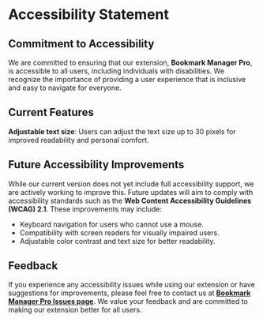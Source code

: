# Accessibility Statement

## Commitment to Accessibility

We are committed to ensuring that our extension, **Bookmark Manager Pro**, is accessible to all users, including individuals with disabilities. We recognize the importance of providing a user experience that is inclusive and easy to navigate for everyone.

## Current Features

**Adjustable text size**: Users can adjust the text size up to 30 pixels for improved readability and personal comfort.

## Future Accessibility Improvements

While our current version does not yet include full accessibility support, we are actively working to improve this. Future updates will aim to comply with accessibility standards such as the **Web Content Accessibility Guidelines (WCAG) 2.1**. These improvements may include:

- Keyboard navigation for users who cannot use a mouse.
- Compatibility with screen readers for visually impaired users.
- Adjustable color contrast and text size for better readability.

## Feedback

If you experience any accessibility issues while using our extension or have suggestions for improvements, please feel free to contact us at **[Bookmark Manager Pro Issues page](https://github.com/YuraCodedCircuit/Bookmark-Manager-Pro/issues)**. We value your feedback and are committed to making our extension better for all users.
